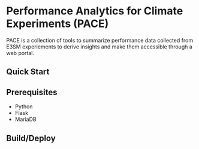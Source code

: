 Performance Analytics for Climate Experiments (PACE)
================================================================================

PACE is a collection of tools to summarize performance data collected from 
E3SM experiements to derive insights and make them accessible through a
web portal.

Quick Start
--------------------------------------------------------------------------------


Prerequisites
--------------------------------------------------------------------------------
* Python
* Flask
* MariaDB

Build/Deploy
--------------------------------------------------------------------------------
